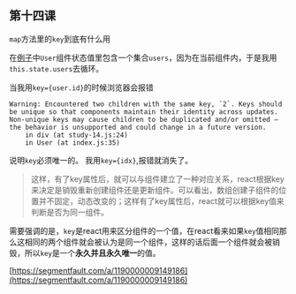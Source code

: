 ## 第十四课

``map``方法里的``key``到底有什么用

在[例子](https://github.com/daoyi7/r/blob/master/src/study/study-14/study-14.js)中``User``组件状态值里包含一个集合``users``，因为在当前组件内，于是我用``this.state.users``去循环。

当我用``key={user.id}``的时候浏览器会报错
```
Warning: Encountered two children with the same key, `2`. Keys should be unique so that components maintain their identity across updates. Non-unique keys may cause children to be duplicated and/or omitted — the behavior is unsupported and could change in a future version.
    in div (at study-14.js:24)
    in User (at index.js:35)
```
说明``key``必须唯一的。
我用``key={idx}``,报错就消失了。

>这样，有了key属性后，就可以与组件建立了一种对应关系，react根据key来决定是销毁重新创建组件还是更新组件。可以看出，数组创建子组件的位置并不固定，动态改变的；这样有了key属性后，react就可以根据key值来判断是否为同一组件。

需要强调的是，``key``是react用来区分组件的一个值，在react看来如果``key``值相同那么这相同的两个组件就会被认为是同一个组件，这样的话后面一个组件就会被销毁，所以``key``是一个**永久并且永久唯一**的值。


[https://segmentfault.com/a/1190000009149186](https://segmentfault.com/a/1190000009149186)
